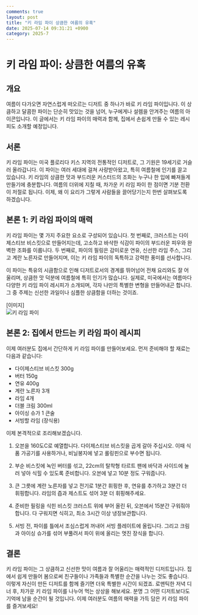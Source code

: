 ```yaml
---
comments: true
layout: post
title: "키 라임 파이 상큼한 여름의 유혹"
date: 2025-07-14 09:31:21 +0900
category: 2025-7
---
```


# 키 라임 파이: 상큼한 여름의 유혹

## 개요
여름이 다가오면 자연스럽게 떠오르는 디저트 중 하나가 바로 키 라임 파이입니다. 이 상큼하고 달콤한 파이는 단순히 맛있는 것을 넘어, 누구에게나 설렘을 안겨주는 여름의 아이콘입니다. 이 글에서는 키 라임 파이의 매력과 함께, 집에서 손쉽게 만들 수 있는 레시피도 소개할 예정입니다.

## 서론
키 라임 파이는 미국 플로리다 키스 지역의 전통적인 디저트로, 그 기원은 19세기로 거슬러 올라갑니다. 이 파이는 여러 세대에 걸쳐 사랑받아왔고, 특히 여름철에 인기를 끌고 있습니다. 키 라임의 상큼한 맛과 부드러운 커스터드의 조화는 누구나 한 입에 빠져들게 만들기에 충분합니다. 여름의 더위에 지칠 때, 차가운 키 라임 파이 한 점이면 기분 전환이 저절로 됩니다. 이제, 왜 이 요리가 그렇게 사람들을 끌어당기는지 한번 살펴보도록 하겠습니다.

## 본론 1: 키 라임 파이의 매력
키 라임 파이는 몇 가지 주요한 요소로 구성되어 있습니다. 첫 번째로, 크러스트는 다이제스티브 비스킷으로 만들어지는데, 고소하고 바삭한 식감이 파이의 부드러운 피우와 완벽한 조화를 이룹니다. 두 번째로, 파이의 필링은 감미로운 연유, 신선한 라임 주스, 그리고 계란 노른자로 만들어지며, 이는 키 라임 파이의 독특하고 강력한 풍미를 선사합니다.

이 파이는 특유의 시큼함으로 인해 디저트로서의 경계를 뛰어넘어 전채 요리와도 잘 어울리며, 상큼한 맛 덕분에 여름철에 특히 인기가 많습니다. 실제로, 미국에서는 여름마다 다양한 키 라임 파이 레시피가 소개되며, 각자 나만의 특별한 변형을 만들어내곤 합니다. 그 중 주제는 신선한 과일이나 심플한 상큼함을 더하는 것이죠. 

[이미지]  
![키 라임 파이](https://www.themealdb.com/images/media/meals/qpqtuu1511386216.jpg)

## 본론 2: 집에서 만드는 키 라임 파이 레시피
이제 여러분도 집에서 간단하게 키 라임 파이를 만들어보세요. 먼저 준비해야 할 재료는 다음과 같습니다:

- 다이제스티브 비스킷 300g
- 버터 150g
- 연유 400g
- 계란 노른자 3개
- 라임 4개
- 더블 크림 300ml
- 아이싱 슈가 1 큰술
- 서빙할 라임 (장식용)

이제 본격적으로 조리해보겠습니다.

1. 오븐을 160도C로 예열합니다. 다이제스티브 비스킷을 곱게 갈아 주십시오. 이때 식품 가공기를 사용하거나, 비닐봉지에 넣고 롤링핀으로 부수면 됩니다.
   
2. 부순 비스킷에 녹인 버터를 섞고, 22cm의 탈착형 타르트 팬에 바닥과 사이드에 눌러 넣아 식힐 수 있도록 준비합니다. 오븐에 넣고 10분 정도 구워줍니다.

3. 큰 그릇에 계란 노른자를 넣고 전기로 1분간 휘핑한 후, 연유를 추가하고 3분간 더 휘핑합니다. 라임의 즙과 제스트도 섞어 3분 더 휘핑해주세요.

4. 준비한 필링을 식힌 비스킷 크러스트 위에 부어 올린 뒤, 오븐에서 15분간 구워줘야 합니다. 다 구워지면 식히고, 최소 3시간 이상 냉장보관합니다.

5. 서빙 전, 파이를 틀에서 조심스럽게 꺼내어 서빙 플레이트에 올립니다. 그리고 크림과 아이싱 슈가를 섞어 부풀려서 파이 위에 올리는 멋진 장식을 합니다.

## 결론
키 라임 파이는 그 상큼하고 신선한 맛이 여름과 잘 어울리는 매력적인 디저트입니다. 집에서 쉽게 만들어 봄으로써 친구들이나 가족들과 특별한 순간을 나누는 것도 좋습니다. 이렇게 자신이 만든 디저트를 함께 즐기면 더욱 특별한 시간이 되겠죠. 로맨틱한 저녁 디너 후, 차가운 키 라임 파이를 나누어 먹는 상상을 해보세요. 분명 그 어떤 디저트보다도 기억에 남을 순간이 될 것입니다. 이제 여러분도 여름의 매력을 가득 담은 키 라임 파이를 즐겨보세요!